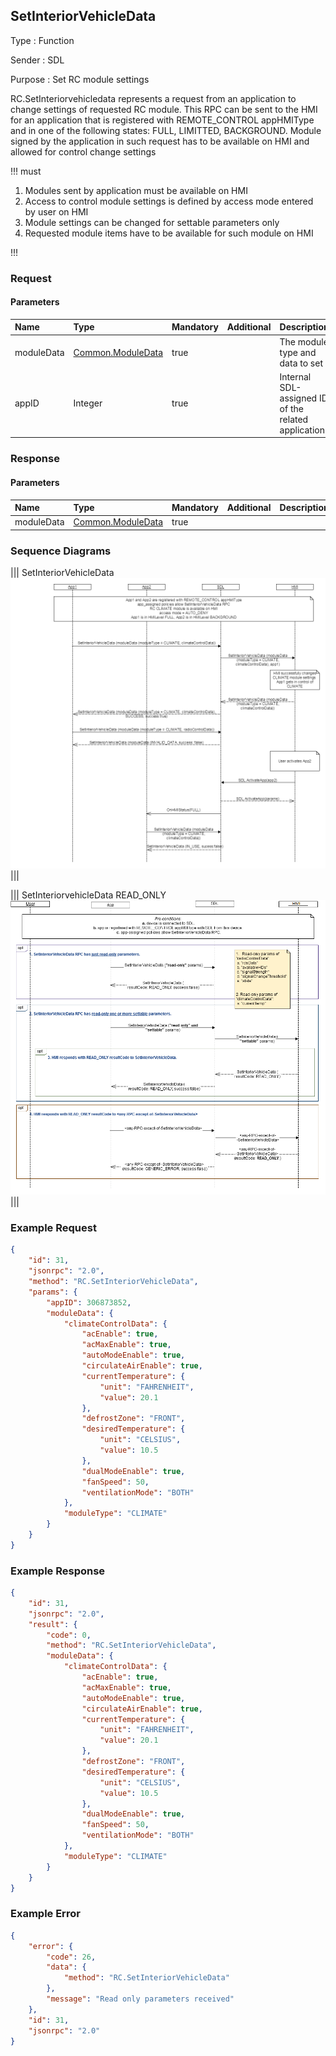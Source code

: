 ## SetInteriorVehicleData

Type
: Function

Sender
: SDL

Purpose
: Set RC module settings

RC.SetInteriorvehicledata represents a request from an application to change settings of requested RC module. This RPC can be sent to the HMI for an application that is registered with REMOTE_CONTROL appHMIType and in one of the following states: FULL, LIMITTED, BACKGROUND. Module signed by the application in such request has to be available on HMI and allowed for control change settings

!!! must

  1. Modules sent by application must be available on HMI
  2. Access to control module settings is defined by access mode entered by user on HMI
  3. Module settings can be changed for settable parameters only
  4. Requested module items have to be available for such module on HMI


!!!

### Request

#### Parameters

|Name|Type|Mandatory|Additional|Description|
|:---|:---|:--------|:---------|:----------|
|moduleData|[Common.ModuleData](/docs/Common/Structs/index.md)|true||The module type and data to set|
|appID|Integer|true||Internal SDL-assigned ID of the related application|

### Response

#### Parameters

|Name|Type|Mandatory|Additional|Description|
|:---|:---|:--------|:---------|:----------|
|moduleData|[Common.ModuleData](/docs/Common/Structs/index.md)|true|||

### Sequence Diagrams
|||
SetInteriorVehicleData
![SetInteriorVehicleData](assets/SetInteriorVehicleData.png)
|||

|||
SetInteriorvehicleData READ_ONLY
![SetInteriorvehicleData READ_ONLY](assets/setInteriorVehicleData_READ_ONLY.png)
|||

### Example Request

```json
{
    "id": 31,
    "jsonrpc": "2.0",
    "method": "RC.SetInteriorVehicleData",
    "params": {
        "appID": 306873852,
        "moduleData": {
            "climateControlData": {
                "acEnable": true,
                "acMaxEnable": true,
                "autoModeEnable": true,
                "circulateAirEnable": true,
                "currentTemperature": {
                    "unit": "FAHRENHEIT",
                    "value": 20.1
                },
                "defrostZone": "FRONT",
                "desiredTemperature": {
                    "unit": "CELSIUS",
                    "value": 10.5
                },
                "dualModeEnable": true,
                "fanSpeed": 50,
                "ventilationMode": "BOTH"
            },
            "moduleType": "CLIMATE"
        }
    }
}
```

### Example Response

```json
{
    "id": 31,
    "jsonrpc": "2.0",
    "result": {
        "code": 0,
        "method": "RC.SetInteriorVehicleData",
        "moduleData": {
            "climateControlData": {
                "acEnable": true,
                "acMaxEnable": true,
                "autoModeEnable": true,
                "circulateAirEnable": true,
                "currentTemperature": {
                    "unit": "FAHRENHEIT",
                    "value": 20.1
                },
                "defrostZone": "FRONT",
                "desiredTemperature": {
                    "unit": "CELSIUS",
                    "value": 10.5
                },
                "dualModeEnable": true,
                "fanSpeed": 50,
                "ventilationMode": "BOTH"
            },
            "moduleType": "CLIMATE"
        }
    }
}
```

### Example Error

```json
{
    "error": {
        "code": 26,
        "data": {
            "method": "RC.SetInteriorVehicleData"
        },
        "message": "Read only parameters received"
    },
    "id": 31,
    "jsonrpc": "2.0"
}
```

